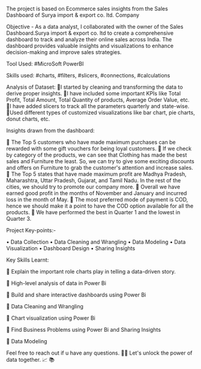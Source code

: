 The project is based on Ecommerce sales insights from the Sales Dashboard of Surya import & export co. ltd. Company

Objective - As a data analyst, I collaborated with the owner of the Sales Dashboard.Surya import & export co. ltd  to create a comprehensive dashboard to track and analyze their online sales across India. The dashboard provides valuable insights and visualizations to enhance decision-making and improve sales strategies.

Tool Used: #MicroSoft PowerBI

Skills used: #charts, #filters, #slicers, #connections, #calculations

Analysis of Dataset:
🔹I started by cleaning and transforming the data to derive proper insights.
🔹I have included some important KPIs like Total Profit, Total Amount, Total Quantity of products, Average Order Value, etc.
🔹I have added slicers to track all the parameters quarterly and state-wise.
🔹Used different types of customized visualizations like bar chart, pie charts, donut charts, etc.

Insights drawn from the dashboard:

🔹 The Top 5 customers who have made maximum purchases can be rewarded with some gift vouchers for being loyal customers.
🔹 If we check by category of the products, we can see that Clothing has made the best sales and Furniture the least. So, we can try to give some exciting discounts and offers on Furniture to grab the customer's attention and increase sales.
🔹 The Top 5 states that have made maximum profit are Madhya Pradesh, Maharashtra, Uttar Pradesh, Gujarat, and Tamil Nadu. In the rest of the cities, we should try to promote our company more.
🔹 Overall we have earned good profit in the months of November and January and incurred loss in the month of May.
🔹 The most preferred mode of payment is COD, hence we should make it a point to have the COD option available for all the products.
🔹 We have performed the best in Quarter 1 and the lowest in Quarter 3.

Project Key-points:-

• Data Collection
• Data Cleaning and Wrangling
• Data Modeling
• Data Visualization
• Dashboard Design
• Sharing Insights


Key Skills Learnt:

🔑 Explain the important role charts play in telling a data-driven story.

🔑 High-level analysis of data in Power Bi

🔑 Build and share interactive dashboards using Power Bi

🔑 Data Cleaning and Wrangling

🔑 Chart visualization using Power Bi

🔑 Find Business Problems using Power Bi and Sharing Insights

🔑 Data Modeling


Feel free to reach out if u have any questions. 👩‍💻 Let's unlock the power of data together. 📈 📚
